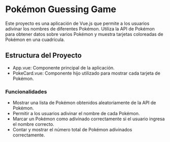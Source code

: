 # Pokémon Guessing Game
Este proyecto es una aplicación de Vue.js que permite a los usuarios adivinar los nombres de diferentes Pokémon. Utiliza la API de Pokémon para obtener datos sobre varios Pokémon y muestra tarjetas coloreadas de Pokémon en una cuadrícula.

## Estructura del Proyecto

* App.vue: Componente principal de la aplicación.
* PokeCard.vue: Componente hijo utilizado para mostrar cada tarjeta de Pokémon.

### Funcionalidades

* Mostrar una lista de Pokémon obtenidos aleatoriamente de la API de Pokémon.
* Permitir a los usuarios adivinar el nombre de cada Pokémon.
* Marcar un Pokémon como adivinado correctamente si el usuario ingresa el nombre correcto.
* Contar y mostrar el número total de Pokémon adivinados correctamente.

